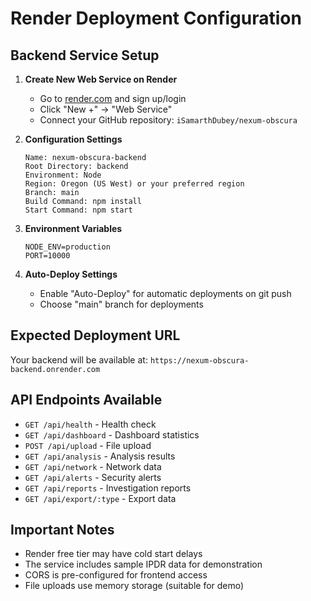 # Render Deployment Configuration

## Backend Service Setup

1. **Create New Web Service on Render**
   - Go to [render.com](https://render.com) and sign up/login
   - Click "New +" → "Web Service"
   - Connect your GitHub repository: `iSamarthDubey/nexum-obscura`

2. **Configuration Settings**
   ```
   Name: nexum-obscura-backend
   Root Directory: backend
   Environment: Node
   Region: Oregon (US West) or your preferred region
   Branch: main
   Build Command: npm install
   Start Command: npm start
   ```

3. **Environment Variables**
   ```
   NODE_ENV=production
   PORT=10000
   ```

4. **Auto-Deploy Settings**
   - Enable "Auto-Deploy" for automatic deployments on git push
   - Choose "main" branch for deployments

## Expected Deployment URL
Your backend will be available at: `https://nexum-obscura-backend.onrender.com`

## API Endpoints Available
- `GET /api/health` - Health check
- `GET /api/dashboard` - Dashboard statistics  
- `POST /api/upload` - File upload
- `GET /api/analysis` - Analysis results
- `GET /api/network` - Network data
- `GET /api/alerts` - Security alerts
- `GET /api/reports` - Investigation reports
- `GET /api/export/:type` - Export data

## Important Notes
- Render free tier may have cold start delays
- The service includes sample IPDR data for demonstration
- CORS is pre-configured for frontend access
- File uploads use memory storage (suitable for demo)
